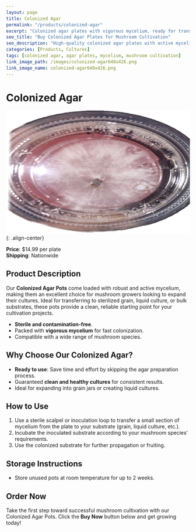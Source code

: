 ```yaml
---
layout: page
title: Colonized Agar
permalink: "/products/colonized-agar"
excerpt: "Colonized agar plates with vigorous mycelium, ready for transfer or inoculation."
seo_title: "Buy Colonized Agar Plates for Mushroom Cultivation"
seo_description: "High-quality colonized agar plates with active mycelium. Perfect for transferring to grain, liquid culture, or other substrates."
categories: [Products, Cultures]
tags: [colonized agar, agar plates, mycelium, mushroom cultivation]
link_image_path: /images/colonized-agar640x426.png
link_image_name: colonized-agar640x426.png
---
```


# Colonized Agar

![colonized-agar.png](/images/colonized-agar640x426.png){: .align-center}

**Price**: $14.99 per plate  
**Shipping**: Nationwide  

## Product Description
Our **Colonized Agar Pots** come loaded with robust and active mycelium, making them an excellent choice for mushroom growers looking to expand their cultures. Ideal for transferring to sterilized grain, liquid culture, or bulk substrates, these pots provide a clean, reliable starting point for your cultivation projects.

- **Sterile and contamination-free**.  
- Packed with **vigorous mycelium** for fast colonization.  
- Compatible with a wide range of mushroom species.

## Why Choose Our Colonized Agar?
- **Ready to use**: Save time and effort by skipping the agar preparation process.  
- Guaranteed **clean and healthy cultures** for consistent results.  
- Ideal for expanding into grain jars or creating liquid cultures.

## How to Use
1. Use a sterile scalpel or inoculation loop to transfer a small section of mycelium from the plate to your substrate (grain, liquid culture, etc.).  
2. Incubate the inoculated substrate according to your mushroom species’ requirements.  
3. Use the colonized substrate for further propagation or fruiting.

## Storage Instructions
- Store unused pots at room temperature for up to 2 weeks.  

## Order Now
Take the first step toward successful mushroom cultivation with our Colonized Agar Pots. Click the **Buy Now** button below and get growing today!  

<!-- **Price Per Plate: $14.99** -->

<!-- **[Add to Cart](#)** -->

<!-- ### Customer Reviews
> *"Extremely clean and easy to work with. Colonization was fast!"* – Alex C.  
> *"Perfect agar plates for transfers. Will definitely order again."* – Jamie L. -->
